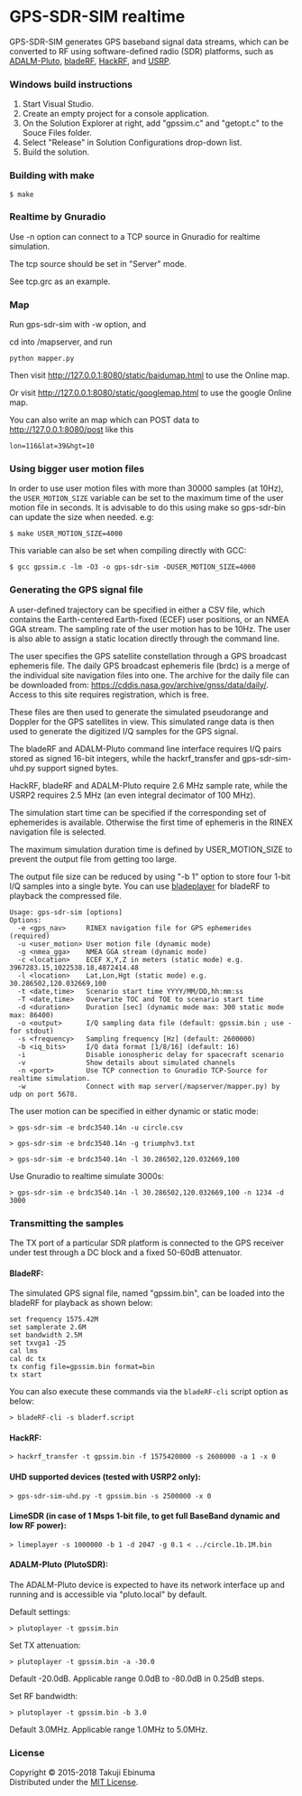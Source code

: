 # GPS-SDR-SIM realtime

GPS-SDR-SIM generates GPS baseband signal data streams, which can be converted 
to RF using software-defined radio (SDR) platforms, such as 
[ADALM-Pluto](https://wiki.analog.com/university/tools/pluto), [bladeRF](http://nuand.com/), [HackRF](https://github.com/mossmann/hackrf/wiki), and [USRP](http://www.ettus.com/).

### Windows build instructions

1. Start Visual Studio.
2. Create an empty project for a console application.
3. On the Solution Explorer at right, add "gpssim.c" and "getopt.c" to the Souce Files folder.
4. Select "Release" in Solution Configurations drop-down list.
5. Build the solution.

### Building with make

```
$ make
```


### Realtime by Gnuradio

Use -n option can connect to a TCP source in Gnuradio for realtime simulation.

The tcp source should be set in "Server" mode.

See tcp.grc as an example.

### Map

Run gps-sdr-sim with -w option, and 

cd into /mapserver, and run

```
python mapper.py
```

Then visit http://127.0.0.1:8080/static/baidumap.html to use the Online map.

Or visit http://127.0.0.1:8080/static/googlemap.html to use the google Online map.

You can also write an map which can POST data to http://127.0.0.1:8080/post like this

```
lon=116&lat=39&hgt=10
```



### Using bigger user motion files

In order to use user motion files with more than 30000 samples (at 10Hz), the `USER_MOTION_SIZE`
variable can be set to the maximum time of the user motion file in seconds. It is advisable to do
this using make so gps-sdr-bin can update the size when needed. e.g:

```
$ make USER_MOTION_SIZE=4000
```

This variable can also be set when compiling directly with GCC:

```
$ gcc gpssim.c -lm -O3 -o gps-sdr-sim -DUSER_MOTION_SIZE=4000
```


### Generating the GPS signal file

A user-defined trajectory can be specified in either a CSV file, which contains 
the Earth-centered Earth-fixed (ECEF) user positions, or an NMEA GGA stream.
The sampling rate of the user motion has to be 10Hz.
The user is also able to assign a static location directly through the command line.

The user specifies the GPS satellite constellation through a GPS broadcast 
ephemeris file. The daily GPS broadcast ephemeris file (brdc) is a merge of the
individual site navigation files into one. The archive for the daily file can 
be downloaded from: https://cddis.nasa.gov/archive/gnss/data/daily/. Access 
to this site requires registration, which is free.

These files are then used to generate the simulated pseudorange and
Doppler for the GPS satellites in view. This simulated range data is 
then used to generate the digitized I/Q samples for the GPS signal.

The bladeRF and ADALM-Pluto command line interface requires I/Q pairs stored as signed 
16-bit integers, while the hackrf_transfer and gps-sdr-sim-uhd.py
support signed bytes.

HackRF, bladeRF and ADALM-Pluto require 2.6 MHz sample rate, while the USRP2 requires
2.5 MHz (an even integral decimator of 100 MHz).

The simulation start time can be specified if the corresponding set of ephemerides
is available. Otherwise the first time of ephemeris in the RINEX navigation file
is selected.

The maximum simulation duration time is defined by USER_MOTION_SIZE to 
prevent the output file from getting too large.

The output file size can be reduced by using "-b 1" option to store 
four 1-bit I/Q samples into a single byte. 
You can use [bladeplayer](https://github.com/osqzss/gps-sdr-sim/tree/master/player)
for bladeRF to playback the compressed file.

```
Usage: gps-sdr-sim [options]
Options:
  -e <gps_nav>     RINEX navigation file for GPS ephemerides (required)
  -u <user_motion> User motion file (dynamic mode)
  -g <nmea_gga>    NMEA GGA stream (dynamic mode)
  -c <location>    ECEF X,Y,Z in meters (static mode) e.g. 3967283.15,1022538.18,4872414.48
  -l <location>    Lat,Lon,Hgt (static mode) e.g. 30.286502,120.032669,100
  -t <date,time>   Scenario start time YYYY/MM/DD,hh:mm:ss
  -T <date,time>   Overwrite TOC and TOE to scenario start time
  -d <duration>    Duration [sec] (dynamic mode max: 300 static mode max: 86400)
  -o <output>      I/Q sampling data file (default: gpssim.bin ; use - for stdout)
  -s <frequency>   Sampling frequency [Hz] (default: 2600000)
  -b <iq_bits>     I/Q data format [1/8/16] (default: 16)
  -i               Disable ionospheric delay for spacecraft scenario
  -v               Show details about simulated channels
  -n <port>        Use TCP connection to Gnuradio TCP-Source for realtime simulation.
  -w               Connect with map server(/mapserver/mapper.py) by udp on port 5678.
```

The user motion can be specified in either dynamic or static mode:

```
> gps-sdr-sim -e brdc3540.14n -u circle.csv
```

```
> gps-sdr-sim -e brdc3540.14n -g triumphv3.txt
```

```
> gps-sdr-sim -e brdc3540.14n -l 30.286502,120.032669,100
```

Use Gnuradio to realtime simulate 3000s:

```
> gps-sdr-sim -e brdc3540.14n -l 30.286502,120.032669,100 -n 1234 -d 3000
```

### Transmitting the samples

The TX port of a particular SDR platform is connected to the GPS receiver 
under test through a DC block and a fixed 50-60dB attenuator.

#### BladeRF:

The simulated GPS signal file, named "gpssim.bin", can be loaded
into the bladeRF for playback as shown below:

```
set frequency 1575.42M
set samplerate 2.6M
set bandwidth 2.5M
set txvga1 -25
cal lms
cal dc tx
tx config file=gpssim.bin format=bin
tx start
```

You can also execute these commands via the `bladeRF-cli` script option as below:
```
> bladeRF-cli -s bladerf.script
```

#### HackRF:

```
> hackrf_transfer -t gpssim.bin -f 1575420000 -s 2600000 -a 1 -x 0
```

#### UHD supported devices (tested with USRP2 only):

```
> gps-sdr-sim-uhd.py -t gpssim.bin -s 2500000 -x 0
```

#### LimeSDR (in case of 1 Msps 1-bit file, to get full BaseBand dynamic and low RF power):

```
> limeplayer -s 1000000 -b 1 -d 2047 -g 0.1 < ../circle.1b.1M.bin
```

#### ADALM-Pluto (PlutoSDR):

The ADALM-Pluto device is expected to have its network interface up and running and is accessible
via "pluto.local" by default.

Default settings:
```
> plutoplayer -t gpssim.bin
```
Set TX attenuation:
```
> plutoplayer -t gpssim.bin -a -30.0
```
Default -20.0dB. Applicable range 0.0dB to -80.0dB in 0.25dB steps.

Set RF bandwidth:
```
> plutoplayer -t gpssim.bin -b 3.0
```
Default 3.0MHz. Applicable range 1.0MHz to 5.0MHz.

### License

Copyright &copy; 2015-2018 Takuji Ebinuma  
Distributed under the [MIT License](http://www.opensource.org/licenses/mit-license.php).

